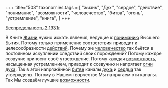 +++
title="503"
taxonomies.tags = [
 "жизнь",
 "Дух",
 "сердце",
 "действие",
 "понимание",
 "возможности",
 "человечество",
 "битва",
 "огонь",
 "устремление",
 "книга",
]
+++

[Беспредельность 2 1931г](/agni/1931)

В Книге [Жизни](/tags/жизнь) нужно искать явления, ведущие к [пониманию](/tags/понимание) Высшего Бытия. Потому только применение соответствия приводит к целесообразности [действий](/tags/действие). Почему же [человечество](/tags/человечество) так бьётся в постоянном искуплении следствий своих порождений? Потому каждое созвучие приносит своё утверждение. Потому каждая [возможность](/tags/[возможности](/tags/возможности)), насыщенная устремлением, приводит к созвучию и напрягает [огни](/tags/огонь) [духа](/tags/Дух). Так в этой напряжённой [битве](/tags/битва) каналы [духа](/tags/Дух) и [сердца](/tags/сердце) так утверждены. Потому в Нашем творчестве Мы напрягаем эти каналы. Так Мы создаём лучшие [возможности](/tags/возможности).   

